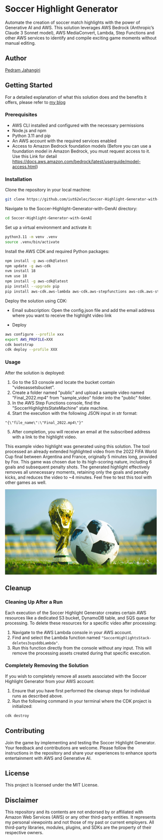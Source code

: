 
# Soccer Highlight Generator

Automate the creation of soccer match highlights with the power of Generative AI and AWS. This solution leverages AWS Bedrock (Anthropic’s Claude 3 Sonnet model), AWS MediaConvert, Lambda, Step Functions and other AWS services to identify and compile exciting game moments without manual editing.

## Author

[Pedram Jahangiri](www.linkedin.com/in/pedram-jahangiri)

## Getting Started

For a detailed explanation of what this solution does and the benefits it offers, please refer to [my blog](https://medium.com/@pedram.jahangiri62/accelerating-sport-highlights-generation-with-genai-ffdfd5c51685)

### Prerequisites

- AWS CLI installed and configured with the necessary permissions
- Node.js and npm
- Python 3.11 and pip
- An AWS account with the required services enabled
- Access to Amazon Bedrock foundation models (Before you can use a foundation model in Amazon Bedrock, you must request access to it. Use this Link for detail <https://docs.aws.amazon.com/bedrock/latest/userguide/model-access.html>)

### Installation

Clone the repository in your local machine:

```bash
git clone https://github.com/iut62elec/Soccer-Highlight-Generator-with-GenAI.git
```


Navigate to the Soccer-Highlight-Generator-with-GenAI directory:

```bash
cd Soccer-Highlight-Generator-with-GenAI
```

Set up a virtual environment and activate it:

```bash
python3.11 -m venv .venv
source .venv/bin/activate
```

Install the AWS CDK and required Python packages:

```bash
npm install -g aws-cdk@latest
npm update -g aws-cdk
nvm install 18
nvm use 18
npm install -g aws-cdk@latest
pip install --upgrade pip
pip install aws-cdk.aws-lambda aws-cdk.aws-stepfunctions aws-cdk.aws-stepfunctions-tasks aws-cdk.aws-cloudfront aws_cdk.aws_cloudfront_origins aws-cdk.aws-s3-deployment
```

Deploy the solution using CDK:

- Email subscription: Open the config.json file and add the email address where you want to receive the highlight video link

- Deploy

```bash
aws configure --profile xxx
export AWS_PROFILE=XXX
cdk bootstrap
cdk deploy --profile XXX
```

### Usage

After the solution is deployed:

1. Go to the S3 console and locate the bucket contain "videoassetsbucket".
2. Create a folder named "public" and upload a sample video named "Final_2022.mp4" from "sample_video" folder into the "public" folder.
3. In the AWS Step Functions console, find the "SoccerHighlightsStateMachine" state machine.
4. Start the execution with the following JSON input in str format:

```
"{\"file_name\":\"Final_2022.mp4\"}"
```
5. After completion, you will receive an email at the subscribed address with a link to the highlight video.


This example video highlight was generated using this solution. The tool processed an already extended highlighted video from the 2022 FIFA World Cup final between Argentina and France, originally 5 minutes long, provided by Fox. This game was chosen due to its high-scoring nature, including 6 goals and subsequent penalty shots. The generated highlight effectively removes all unnecessary moments, retaining only the goals and penalty kicks, and reduces the video to ~4 minutes. Feel free to test this tool with other games as well.


<a href="https://vimeo.com/935254589?share=copy">
    <img src="./sample_video/cover.jpg" alt="Watch the video" width="500"/>
</a>


## Cleanup

### Cleaning Up After a Run

Each execution of the Soccer Highlight Generator creates certain AWS resources like a dedicated S3 bucket, DynamoDB table, and SQS queue for processing. To delete these resources for a specific video after processing:

1. Navigate to the AWS Lambda console in your AWS account.
2. Find and select the Lambda function named `"SoccerHighlightsStack-deletes3sqsddbLambda"`.
3. Run this function directly from the console without any input. This will remove the processing assets created during that specific execution.

### Completely Removing the Solution

If you wish to completely remove all assets associated with the Soccer Highlight Generator from your AWS account:

1. Ensure that you have first performed the cleanup steps for individual runs as described above.
2. Run the following command in your terminal where the CDK project is initialized:

```bash
cdk destroy
```

## Contributing

Join the game by implementing and testing the Soccer Highlight Generator. Your feedback and contributions are welcome. Please follow the instructions in the repository and share your experiences to enhance sports entertainment with AWS and Generative AI.

## License

This project is licensed under the MIT License.

## Disclaimer

This repository and its contents are not endorsed by or affiliated with Amazon Web Services (AWS) or any other third-party entities. It represents my personal viewpoints and not those of my past or current employers. All third-party libraries, modules, plugins, and SDKs are the property of their respective owners.


